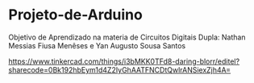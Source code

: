 # Projeto-de-Arduino
Objetivo de Aprendizado na materia de Circuitos Digitais
Dupla: Nathan Messias Fiusa Menêses e Yan Augusto Sousa Santos

https://www.tinkercad.com/things/i3bMKK0TFd8-daring-blorr/editel?sharecode=0Bk192hbEym1d4Z2IyGhAATFNCDtQwlrANSiexZjh4A=
